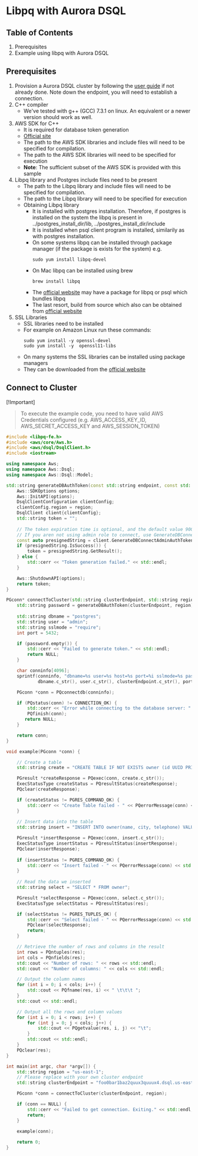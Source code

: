 # Libpq with Aurora DSQL

## Table of Contents

1. Prerequisites
2. Example using libpq with Aurora DSQL

## Prerequisites

1. Provision a Aurora DSQL cluster by following the [user guide](TODO) if not already done.
   Note down the endpoint, you will need to establish a connection.
2. C++ compiler
    - We've tested with g++ (GCC) 7.3.1 on linux. An equivalent or a newer version should work as well.
3. AWS SDK for C++
    - It is required for database token generation
    - [Official site](https://docs.aws.amazon.com/sdk-for-cpp/v1/developer-guide/welcome.html)
    - The path to the AWS SDK libraries and include files will need to be specified for compilation.
    - The path to the AWS SDK libraries will need to be specified for execution
    - **Note**: The sufficient subset of the AWS SDK is provided with this sample
4. Libpq library and Postgres include files need to be present
    - The path to the Libpq library and include files will need to be specified for compilation.
    - The path to the Libpq library will need to be specified for execution
    - Obtaining Libpq library
      - It is installed with postgres installation. Therefore, if postgres is installed on the system the libpq is present in ../postgres_install_dir/lib, ../postgres_install_dir/include
      - It is installed when psql client program is installed, similarily as with postgres installation. 
      - On some systems libpq can be installed through package manager (if the package is exists for the system) e.g.
        ```
        sudo yum install libpq-devel
        ```
      - On Mac libpq can be installed using brew
        ```
        brew install libpq
        ```
      - The [official website](https://www.postgresql.org/download/) may have a package for libpq or psql which bundles libpq
      - The last resort, build from source which also can be obtained from [official website](https://www.postgresql.org/ftp/source/) 
5. SSL Libraries
    - SSL libraries need to be installed
    - For example on Amazon Linux run these commands:
        ```
        sudo yum install -y openssl-devel 
        sudo yum install -y  openssl11-libs 
        ```
    - On many systems the SSL libraries can be installed using package managers
    - They can be downloaded from the [official website](https://openssl-library.org/source/index.html)

## Connect to Cluster

[!Important]
>
> To execute the example code, you need to have valid AWS Credentials configured (e.g. AWS_ACCESS_KEY_ID, AWS_SECRET_ACCESS_KEY and AWS_SESSION_TOKEN)

```cpp
#include <libpq-fe.h>
#include <aws/core/Aws.h>
#include <aws/dsql/DsqlClient.h>
#include <iostream>

using namespace Aws;
using namespace Aws::Dsql;
using namespace Aws::Dsql::Model;

std::string generateDBAuthToken(const std::string endpoint, const std::string action, const std::string region) {
    Aws::SDKOptions options;
    Aws::InitAPI(options);
    DsqlClientConfiguration clientConfig;
    clientConfig.region = region;
    DsqlClient client{clientConfig};
    std::string token = "";
    
    // The token expiration time is optional, and the default value 900 seconds
    // If you aren not using admin role to connect, use GenerateDBConnectAuthToken instead
    const auto presignedString = client.GenerateDBConnectAdminAuthToken(endpoint, region);
    if (presignedString.IsSuccess()) {
        token = presignedString.GetResult();
    } else {
        std::cerr << "Token generation failed." << std::endl;
    }

    Aws::ShutdownAPI(options);
    return token;
}

PGconn* connectToCluster(std::string clusterEndpoint, std::string region) {
    std::string password = generateDBAuthToken(clusterEndpoint, region);
    
    std::string dbname = "postgres";
    std::string user = "admin";
    std::string sslmode = "require";
    int port = 5432;

    if (password.empty()) {
        std::cerr << "Failed to generate token." << std::endl;
        return NULL;
    } 

    char conninfo[4096];
    sprintf(conninfo, "dbname=%s user=%s host=%s port=%i sslmode=%s password=%s", 
            dbname.c_str(), user.c_str(), clusterEndpoint.c_str(), port, sslmode.c_str(), password.c_str());

    PGconn *conn = PQconnectdb(conninfo);

    if (PQstatus(conn) != CONNECTION_OK) {
        std::cerr << "Error while connecting to the database server: " << PQerrorMessage(conn) << std::endl;
        PQfinish(conn);
       return NULL;
    }

    return conn;
}

void example(PGconn *conn) {

    // Create a table
    std::string create = "CREATE TABLE IF NOT EXISTS owner (id UUID PRIMARY KEY DEFAULT gen_random_uuid(), name VARCHAR(30) NOT NULL, city VARCHAR(80) NOT NULL, telephone VARCHAR(20))";

    PGresult *createResponse = PQexec(conn, create.c_str());
    ExecStatusType createStatus = PQresultStatus(createResponse);
    PQclear(createResponse);

    if (createStatus != PGRES_COMMAND_OK) {
        std::cerr << "Create Table failed - " << PQerrorMessage(conn) << std::endl;        
    }
    
    // Insert data into the table
    std::string insert = "INSERT INTO owner(name, city, telephone) VALUES('John Doe', 'Anytown', '555-555-0150')";

    PGresult *insertResponse = PQexec(conn, insert.c_str());
    ExecStatusType insertStatus = PQresultStatus(insertResponse);
    PQclear(insertResponse);
    
    if (insertStatus != PGRES_COMMAND_OK) {
        std::cerr << "Insert failed - " << PQerrorMessage(conn) << std::endl;        
    }
    
    // Read the data we inserted
    std::string select = "SELECT * FROM owner";

    PGresult *selectResponse = PQexec(conn, select.c_str());
    ExecStatusType selectStatus = PQresultStatus(res);

    if (selectStatus != PGRES_TUPLES_OK) {
        std::cerr << "Select failed - " << PQerrorMessage(conn) << std::endl;
        PQclear(selectResponse);
        return;
    }

    // Retrieve the number of rows and columns in the result
    int rows = PQntuples(res);
    int cols = PQnfields(res);
    std::cout << "Number of rows: " << rows << std::endl;
    std::cout << "Number of columns: " << cols << std::endl;

    // Output the column names
    for (int i = 0; i < cols; i++) {
        std::cout << PQfname(res, i) << " \t\t\t ";
    }
    std::cout << std::endl;

    // Output all the rows and column values
    for (int i = 0; i < rows; i++) {
        for (int j = 0; j < cols; j++) {
            std::cout << PQgetvalue(res, i, j) << "\t";
        }
        std::cout << std::endl;
    }
    PQclear(res);
}

int main(int argc, char *argv[]) {
    std::string region = "us-east-1";
    // Please replace with your own cluster endpoint
    std::string clusterEndpoint = "foo0bar1baz2quux3quuux4.dsql.us-east-1.on.aws";

    PGconn *conn = connectToCluster(clusterEndpoint, region);

    if (conn == NULL) {
        std::cerr << "Failed to get connection. Exiting." << std::endl;
        return;
    }
    
    example(conn);

    return 0;
}
```